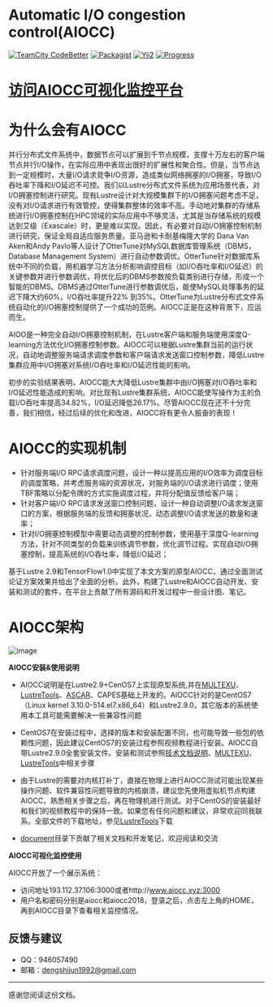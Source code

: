 Automatic I/O congestion control(AIOCC)
=========================
[![TeamCity CodeBetter](https://img.shields.io/teamcity/codebetter/bt428.svg?maxAge=2592000)]()
[![Packagist](https://img.shields.io/packagist/v/symfony/symfony.svg?maxAge=2592000)]()
[![Yii2](https://img.shields.io/badge/Powered_by-multexu_Framework-green.svg?style=flat)]()
[![Progress](http://progressed.io/bar/80?title=completed)]()


# [访问AIOCC可视化监控平台](http://www.aiocc.xyz:3000)


# 为什么会有AIOCC
并行分布式文件系统中，数据节点可以扩展到千节点规模，支撑十万左右的客户端节点并行I/O操作，在实际应用中表现出很好的扩展性和聚合性。但是，当节点达到一定规模时，大量I/O请求竞争I/O资源，造成类似网络拥塞的I/O拥塞，导致I/O吞吐率下降和I/O延迟不可控。我们以Lustre分布式文件系统为应用场景代表，对I/O拥塞控制进行研究。现有Lustre设计对大规模集群下的I/O拥塞问题考虑不足，没有对I/O请求进行有效管控，使得集群整体的效率不高。手动地对集群的存储系统进行I/O拥塞控制在HPC领域的实际应用中不够灵活，尤其是当存储系统的规模达到艾级（Exascale）时，更是难以实现。因此，有必要对自动I/O拥塞控制机制进行研究，保证全局自适应服务质量。亚马逊和卡耐基梅隆大学的 Dana Van Aken和Andy Pavlo等人设计了OtterTune对MySQL数据库管理系统（DBMS， Database Management System）进行自动参数调优。OtterTune针对数据库系统中不同的负载，用机器学习方法分析影响调控目标（如I/O吞吐率和I/O延迟）的关键参数并进行参数调优，将优化后的DBMS参数按负载类别进行存储，形成一个智能的DBMS。DBMS通过OtterTune进行参数调优后，能使MySQL处理事务的延迟下降大约60%，I/O吞吐率提升22% 到35%。OtterTune为Lustre分布式文件系统自动化的I/O拥塞控制提供了一个成功的范例。AIOCC正是在这种背景下，应运而生。

AIOO是一种完全自动I/O拥塞控制机制，在Lustre客户端和服务端使用深度Q-learning方法优化I/O拥塞控制参数。AIOCC可以根据Lustre集群当前的运行状况，自动地调整服务端请求调度参数和客户端请求发送窗口控制参数，降低Lustre集群应用中I/O拥塞对系统I/O吞吐率和I/O延迟性能的影响。

初步的实验结果表明，AIOCC能大大降低Lustre集群中由I/O拥塞对I/O吞吐率和I/O延迟性能造成的影响。对比现有Lustre集群系统，AIOCC能使写操作为主的负载I/O吞吐率提高34.82%，I/O延迟降低26.17%。尽管AIOCC现在还不十分完善，我们相信，经过后续的优化和改进，AIOCC将有更令人振奋的表现！


# AIOCC的实现机制

- 针对服务端I/O RPC请求调度问题，设计一种以提高应用的I/O效率为调度目标的调度策略，并考虑服务端的资源状况，对服务端的I/O请求进行调度；使用TBF策略以分配令牌的方式实施调度过程，并将分配值反馈给客户端；
- 针对客户端I/O RPC请求发送窗口控制问题，设计一种自动调整I/O请求发送窗口的方案，根据服务端的反馈和拥塞状况，动态调整I/O请求发送的数量和速率；
- 针对I/O拥塞控制模型中需要动态调整的控制参数，使用基于深度Q-learning方法，针对不同类型的负载来训练调节参数，优化调节过程。实现自动I/O拥塞控制，提高系统的I/O吞吐率，降低I/O延迟；

基于Lustre 2.9和TensorFlow1.0中实现了本文方案的原型AIOCC，通过全面测试论证方案效果并给出了全面的分析。此外，构建了Lustre和AIOCC自动开发、安装和测试的套件，在平台上贡献了所有源码和开发过程中一些设计图、笔记。

# AIOCC架构

![image](https://github.com/ShijunDeng/aiocc/blob/master/source/image/architecture_aiocc.png)

**AIOCC安装&使用说明**

- AIOCC说明是在Lustre2.9+CenOS7上实现原型系统,并在[MULTEXU](https://github.com/ShijunDeng/multexu)、[LustreTools](https://github.com/ShijunDeng/LustreTools)、[ASCAR](https://github.com/mlogic/ascar-lustre-sharp)、CAPES基础上开发的。AIOCC针对的是CentOS7（Linux kernel 3.10.0-514.el7.x86_64）和Lustre2.9.0，其它版本的系统使用本工具可能需要解决一些兼容性问题
- CentOS7在安装过程中，选择的版本和安装配置不同，也可能导致一些包的依赖性问题，因此建议CentOS7的安装过程参照视频教程进行安装。AIOCC自带Lustre2.9.0全套安装文件。安装和测试参照[技术文档说明](https://github.com/ShijunDeng/aiocc/tree/master/document)、[MULTEXU](https://github.com/ShijunDeng/multexu)、[LustreTools](https://github.com/ShijunDeng/LustreTools)中相关步骤

- 由于Lustre的需要对内核打补丁，直接在物理上进行AIOCC测试可能出现某些操作问题、软件兼容性问题导致的内核崩溃，建议您先使用虚拟机节点构建AIOCC，熟悉相关步骤之后，再在物理机进行测试。对于CentOS的安装最好和我们的视频教程中的保持一致。如果您有任何问题和建议，非常欢迎同我联系。全部文件的下载地址，参见[LustreTools](http://pan.baidu.com/s/1gfDkj7P)下载
- [document](https://github.com/ShijunDeng/aiocc/tree/master/document)目录下贡献了相关文档和开发笔记，欢迎阅读和交流


**AIOCC可视化监控使用**

AIOCC开放了一个展示系统：

- 访问地址193.112.37.106:3000或者http://www.aiocc.xyz:3000
- 用户名和密码分别是aiocc和aiocc2018，登录之后，点击左上角的HOME，再到AIOCC目录下查看相关监控情况。



## 反馈与建议
- QQ：946057490
- 邮箱：<dengshijun1992@gmail.com>

---------
感谢您阅读这份文档。